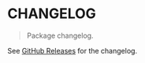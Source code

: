 # CHANGELOG

> Package changelog.

See [GitHub Releases](https://github.com/stdlib-js/bigint/releases) for the changelog.
